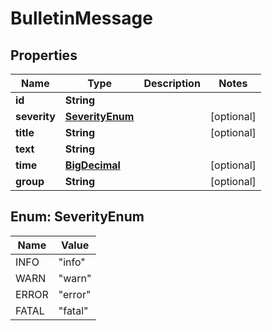 # BulletinMessage

## Properties
Name | Type | Description | Notes
------------ | ------------- | ------------- | -------------
**id** | **String** |  | 
**severity** | [**SeverityEnum**](#SeverityEnum) |  |  [optional]
**title** | **String** |  |  [optional]
**text** | **String** |  | 
**time** | [**BigDecimal**](BigDecimal.md) |  |  [optional]
**group** | **String** |  |  [optional]

<a name="SeverityEnum"></a>
## Enum: SeverityEnum
Name | Value
---- | -----
INFO | &quot;info&quot;
WARN | &quot;warn&quot;
ERROR | &quot;error&quot;
FATAL | &quot;fatal&quot;
